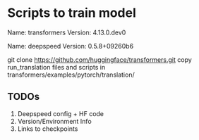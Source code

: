 # Scripts to train model


Name: transformers
Version: 4.13.0.dev0

Name: deepspeed
Version: 0.5.8+09260b6

git clone https://github.com/huggingface/transformers.git
copy run_translation files and scripts in transformers/examples/pytorch/translation/

## TODOs
1. Deepspeed config + HF code
2. Version/Environment Info
3. Links to checkpoints
